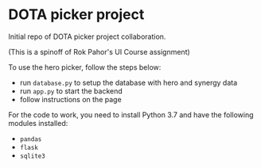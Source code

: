 # DOTA picker project

Initial repo of DOTA picker project collaboration.

(This is a spinoff of Rok Pahor's UI Course assignment)

To use the hero picker, follow the steps below:

* run `database.py` to setup the database with hero and synergy data
* run `app.py` to start the backend
* follow instructions on the page

For the code to work, you need to install Python 3.7 and have the following modules installed:

* `pandas`
* `flask`
* `sqlite3`
